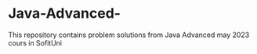 # Java-Advanced-
This repository contains problem solutions from Java Advanced may 2023 cours in SofitUni
